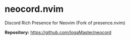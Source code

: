 # neocord.nvim

Discord Rich Presence for Neovim (Fork of presence.nvim)

**Repository:** <https://github.com/IogaMaster/neocord>

